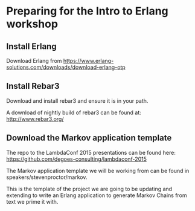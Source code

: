 # Preparing for the Intro to Erlang workshop

## Install Erlang

Download Erlang from https://www.erlang-solutions.com/downloads/download-erlang-otp

## Install Rebar3

Download and install rebar3 and ensure it is in your path.

A download of nightly build of rebar3 can be found at: http://www.rebar3.org/

## Download the Markov application template

The repo to the LambdaConf 2015 presentations can be found here:
https://github.com/degoes-consulting/lambdaconf-2015

The Markov application template we will be working from can be
found in speakers/stevenproctor/markov.

This is the template of the project we are going to be updating
and extending to write an Erlang application to generate Markov
Chains from text we prime it with.
